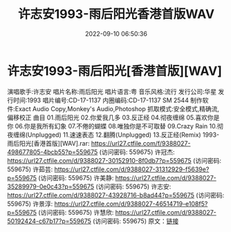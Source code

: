 ﻿---
title: 许志安1993-雨后阳光香港首版WAV
date: 2022-09-10 06:50:36
categories: WAV车载音乐、镜像
tags: 华语中文
---
# 许志安1993-雨后阳光[香港首版][WAV]

演唱歌手:许志安
唱片名称:雨后阳光
唱片语言:粤
音乐风格:流行
发行公司:华星
发行时间:1993
唱片编号:CD-17-1137
内圈编码:CD-17-1137 SM 2544
制作软件:Exact Audio Copy,Monkey's Audio,Photoshop
抓取模式:安全模式,精确流,偏移校正
曲目
01.雨后阳光
02.你爱我几多
03.反正经
04.彻夜缠绵
05.喜欢你是你
06.你是我所有幻象
07.不倦的蝴蝶
08.唯独你是不可取替
09.Crazy Rain
10.彻夜缠绵(Unplugged)
11.速速表态
12.翻腾(Unplugged)
13.反正经(Remix)
1993-雨后阳光[香港首版][WAV].rar: https://url27.ctfile.com/f/9388027-498677805-4bcb55?p=559675
(访问密码: 559675)
许冠杰: https://url27.ctfile.com/d/9388027-30152910-8f0db7?p=559675
(访问密码: 559675)
许茹芸: https://url27.ctfile.com/d/9388027-31312929-f5639e?p=559675
(访问密码: 559675)
许美静: https://url27.ctfile.com/d/9388027-35289979-0e0c43?p=559675
(访问密码: 559675)
许志安: https://url27.ctfile.com/d/9388027-43928716-b8ad44?p=559675
(访问密码: 559675)
许景淳: https://url27.ctfile.com/d/9388027-46514719-e108f5?p=559675
(访问密码: 559675)
许慧欣: https://url27.ctfile.com/d/9388027-50192424-c67b17?p=559675
(访问密码: 559675)
原文：[链接](https://blog.sina.com.cn/s/blog_1647c7e7601030zc4.html)